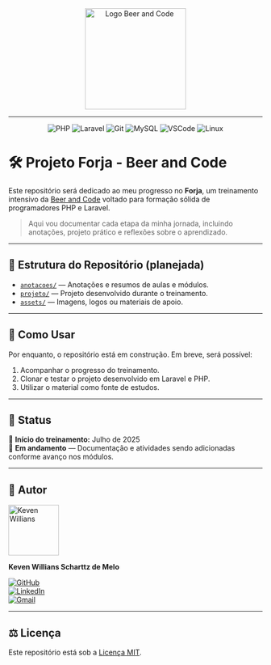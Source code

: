 <div align="center">
  <img src="https://beerandcode.com.br/_next/image?url=%2Flogo-beer-and-code.png&w=384&q=75" alt="Logo Beer and Code" width="200"/>
</div>

---

<div align="center">

![PHP](https://img.shields.io/badge/php-%23777BB4.svg?style=for-the-badge&logo=php&logoColor=white)
![Laravel](https://img.shields.io/badge/laravel-%23FF2D20.svg?style=for-the-badge&logo=laravel&logoColor=white)
![Git](https://img.shields.io/badge/git-%23F05033.svg?style=for-the-badge&logo=git&logoColor=white)
![MySQL](https://img.shields.io/badge/mysql-4479A1.svg?style=for-the-badge&logo=mysql&logoColor=white)
![VSCode](https://img.shields.io/badge/VSCode-007ACC.svg?style=for-the-badge&logo=visual-studio-code&logoColor=white)
![Linux](https://img.shields.io/badge/Linux-%23FCC624.svg?style=for-the-badge&logo=linux&logoColor=black)

</div>

# 🛠️ Projeto Forja - Beer and Code

Este repositório será dedicado ao meu progresso no **Forja**, um treinamento intensivo da [Beer and Code](https://beerandcode.com.br/forja/) voltado para formação sólida de programadores PHP e Laravel.

> Aqui vou documentar cada etapa da minha jornada, incluindo anotações, projeto prático e reflexões sobre o aprendizado.

---

## 📁 Estrutura do Repositório (planejada)

- [`anotacoes/`](anotacoes) — Anotações e resumos de aulas e módulos.
- [`projeto/`](projeto) — Projeto desenvolvido durante o treinamento.
- [`assets/`](assets) — Imagens, logos ou materiais de apoio.

---

## 🚀 Como Usar

Por enquanto, o repositório está em construção. Em breve, será possível:

1. Acompanhar o progresso do treinamento.
2. Clonar e testar o projeto desenvolvido em Laravel e PHP.
3. Utilizar o material como fonte de estudos.

---

## 📅 Status

📌 **Início do treinamento:** Julho de 2025  
🔧 **Em andamento** — Documentação e atividades sendo adicionadas conforme avanço nos módulos.

---

## 👤 Autor

<img src="https://avatars.githubusercontent.com/u/149530293?s=400&u=0b592ae0904b7e03854899df31f95d073194f9cf&v=4" width="100px;" alt="Keven Willians"/>

**Keven Willians Scharttz de Melo**

[![GitHub](https://img.shields.io/badge/-kevenscharttz-black?style=flat-square&logo=GitHub&logoColor=white)](https://github.com/kevenscharttz)  
[![LinkedIn](https://img.shields.io/badge/-kevenscharttz-blue?style=flat-square&logo=Linkedin&logoColor=white)](https://www.linkedin.com/in/kevenscharttz/)  
[![Gmail](https://img.shields.io/badge/-kevenscha@gmail.com-c14438?style=flat-square&logo=Gmail&logoColor=white)](mailto:kevenscha@gmail.com)

---

## ⚖️ Licença

Este repositório está sob a [Licença MIT](LICENSE).

